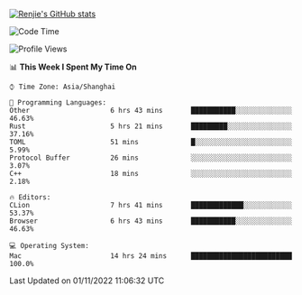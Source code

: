 [![Renjie's GitHub stats](https://github-readme-stats.vercel.app/api?username=liurenjie1024&show_icons=true&theme=chartreuse-dark)](https://github.com/anuraghazra/github-readme-stats)

<!--START_SECTION:waka-->
![Code Time](http://img.shields.io/badge/Code%20Time-279%20hrs%2024%20mins-blue)

![Profile Views](http://img.shields.io/badge/Profile%20Views-18-blue)

📊 **This Week I Spent My Time On** 

```text
⌚︎ Time Zone: Asia/Shanghai

💬 Programming Languages: 
Other                    6 hrs 43 mins       ███████████░░░░░░░░░░░░░░   46.63% 
Rust                     5 hrs 21 mins       █████████░░░░░░░░░░░░░░░░   37.16% 
TOML                     51 mins             █░░░░░░░░░░░░░░░░░░░░░░░░   5.99% 
Protocol Buffer          26 mins             ░░░░░░░░░░░░░░░░░░░░░░░░░   3.07% 
C++                      18 mins             ░░░░░░░░░░░░░░░░░░░░░░░░░   2.18%

🔥 Editors: 
CLion                    7 hrs 41 mins       █████████████░░░░░░░░░░░░   53.37% 
Browser                  6 hrs 43 mins       ███████████░░░░░░░░░░░░░░   46.63%

💻 Operating System: 
Mac                      14 hrs 24 mins      █████████████████████████   100.0%

```


 Last Updated on 01/11/2022 11:06:32 UTC
<!--END_SECTION:waka-->

